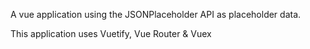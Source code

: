 A vue application using the JSONPlaceholder API as placeholder data.

This application uses Vuetify, Vue Router & Vuex